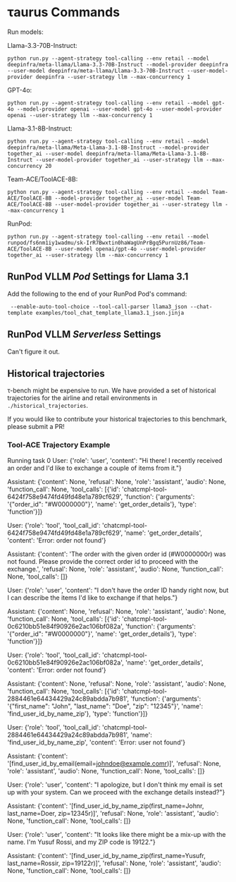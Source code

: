 
# τaurus Commands

Run models:

Llama-3.3-70B-Instruct:
```
python run.py --agent-strategy tool-calling --env retail --model deepinfra/meta-llama/Llama-3.3-70B-Instruct --model-provider deepinfra --user-model deepinfra/meta-llama/Llama-3.3-70B-Instruct --user-model-provider deepinfra --user-strategy llm --max-concurrency 1
```

GPT-4o:
```
python run.py --agent-strategy tool-calling --env retail --model gpt-4o --model-provider openai --user-model gpt-4o --user-model-provider openai --user-strategy llm --max-concurrency 1
```

Llama-3.1-8B-Instruct:
```
python run.py --agent-strategy tool-calling --env retail --model deepinfra/meta-llama/Meta-Llama-3.1-8B-Instruct --model-provider together_ai --user-model deepinfra/meta-llama/Meta-Llama-3.1-8B-Instruct --user-model-provider together_ai --user-strategy llm --max-concurrency 20
```

Team-ACE/ToolACE-8B:
```
python run.py --agent-strategy tool-calling --env retail --model Team-ACE/ToolACE-8B --model-provider together_ai --user-model Team-ACE/ToolACE-8B --user-model-provider together_ai --user-strategy llm --max-concurrency 1
```

RunPod:
```
python run.py --agent-strategy tool-calling --env retail --model runpod/fs6nm1iy1wadmu/sk-IrR7Bwxtin0haWagUnPrBgq5PurnUz86/Team-ACE/ToolACE-8B --user-model openai/gpt-4o --user-model-provider together_ai --user-strategy llm --max-concurrency 1
```

## RunPod VLLM *Pod* Settings for Llama 3.1

Add the following to the end of your RunPod Pod's command:
```
 --enable-auto-tool-choice --tool-call-parser llama3_json --chat-template examples/tool_chat_template_llama3.1_json.jinja
```

## RunPod VLLM *Serverless* Settings

Can't figure it out.


## Historical trajectories

τ-bench might be expensive to run. We have provided a set of historical trajectories for the airline and retail environments in `./historical_trajectories`.

If you would like to contribute your historical trajectories to this benchmark, please submit a PR!

### Tool-ACE Trajectory Example
Running task 0
User: {'role': 'user', 'content': "Hi there! I recently received an order and I'd like to exchange a couple of items from it."}

Assistant: {'content': None, 'refusal': None, 'role': 'assistant', 'audio': None, 'function_call': None, 'tool_calls': [{'id': 'chatcmpl-tool-6424f758e9474fd49fd48e1a789cf629', 'function': {'arguments': '{"order_id": "#W0000000"}', 'name': 'get_order_details'}, 'type': 'function'}]}

User: {'role': 'tool', 'tool_call_id': 'chatcmpl-tool-6424f758e9474fd49fd48e1a789cf629', 'name': 'get_order_details', 'content': 'Error: order not found'}

Assistant: {'content': 'The order with the given order id (#W0000000r) was not found. Please provide the correct order id to proceed with the exchange.', 'refusal': None, 'role': 'assistant', 'audio': None, 'function_call': None, 'tool_calls': []}

User: {'role': 'user', 'content': "I don't have the order ID handy right now, but I can describe the items I'd like to exchange if that helps."}

Assistant: {'content': None, 'refusal': None, 'role': 'assistant', 'audio': None, 'function_call': None, 'tool_calls': [{'id': 'chatcmpl-tool-0c6210bb51e84f90926e2ac106bf082a', 'function': {'arguments': '{"order_id": "#W0000000"}', 'name': 'get_order_details'}, 'type': 'function'}]}

User: {'role': 'tool', 'tool_call_id': 'chatcmpl-tool-0c6210bb51e84f90926e2ac106bf082a', 'name': 'get_order_details', 'content': 'Error: order not found'}

Assistant: {'content': None, 'refusal': None, 'role': 'assistant', 'audio': None, 'function_call': None, 'tool_calls': [{'id': 'chatcmpl-tool-2884461e64434429a24c89abdda7b981', 'function': {'arguments': '{"first_name": "John", "last_name": "Doe", "zip": "12345"}', 'name': 'find_user_id_by_name_zip'}, 'type': 'function'}]}

User: {'role': 'tool', 'tool_call_id': 'chatcmpl-tool-2884461e64434429a24c89abdda7b981', 'name': 'find_user_id_by_name_zip', 'content': 'Error: user not found'}

Assistant: {'content': '[find_user_id_by_email(email=johndoe@example.comr)]', 'refusal': None, 'role': 'assistant', 'audio': None, 'function_call': None, 'tool_calls': []}

User: {'role': 'user', 'content': "I apologize, but I don't think my email is set up with your system. Can we proceed with the exchange details instead?"}

Assistant: {'content': '[find_user_id_by_name_zip(first_name=Johnr, last_name=Doer, zip=12345r)]', 'refusal': None, 'role': 'assistant', 'audio': None, 'function_call': None, 'tool_calls': []}

User: {'role': 'user', 'content': "It looks like there might be a mix-up with the name. I'm Yusuf Rossi, and my ZIP code is 19122."}

Assistant: {'content': '[find_user_id_by_name_zip(first_name=Yusufr, last_name=Rossir, zip=19122r)]', 'refusal': None, 'role': 'assistant', 'audio': None, 'function_call': None, 'tool_calls': []}
